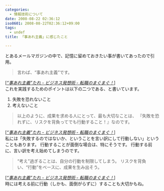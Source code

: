 ```yaml
---
categories:
  - 情報技術について
date: 2008-08-22 02:36:12
iso8601: 2008-08-22T02:36:12+09:00
tags:
  - undef
title: 「事あれ主義」に感じたこと

---
```


とあるメールマガジンの中で、記憶に留めておきたい事が書いてあったので引用。
<blockquote cite="http://career.mag2.com/hassou/080529.html" title="&#8220;事あれ主義&#8221;たれ - ビジネス発想術 - 転職のまぐまぐ！" class="blockquote"><p>言わば、&#8220;事あれ主義&#8221;です。</p></blockquote><div class="cite">[<cite><a href="http://career.mag2.com/hassou/080529.html">&#8220;事あれ主義&#8221;たれ - ビジネス発想術 - 転職のまぐまぐ！</a></cite>]</div>
これを実践するためのポイントは以下の二つである、と書いています。
<ol>
<li>失敗を恐れないこと</li>
<li>考えないこと</li>
</ol>
<blockquote cite="http://career.mag2.com/hassou/080529.html" title="&#8220;事あれ主義&#8221;たれ - ビジネス発想術 - 転職のまぐまぐ！" class="blockquote"><p>以上のように、成果を求める人にとって、最も大切なことは、  『失敗を恐れずに、リスクを背負ってでも行動すること！』なのです。</p></blockquote><div class="cite">[<cite><a href="http://career.mag2.com/hassou/080529.html">&#8220;事あれ主義&#8221;たれ - ビジネス発想術 - 転職のまぐまぐ！</a></cite>]</div>
私には「失敗するのではないか、ということを言い訳にして行動しない」ということもあります。
行動することが面倒な場合は、特にそうです。
行動する前に、言い訳を考え始めてしまうのです。
<blockquote cite="http://career.mag2.com/hassou/080529.html" title="&#8220;事あれ主義&#8221;たれ - ビジネス発想術 - 転職のまぐまぐ！" class="blockquote"><p>&#8220;考え&#8221;過ぎることは、自分の行動を制限してしまう。 リスクを背負い、&#8220;行動&#8221;をベースに、成果を生み出そう。</p></blockquote><div class="cite">[<cite><a href="http://career.mag2.com/hassou/080529.html">&#8220;事あれ主義&#8221;たれ - ビジネス発想術 - 転職のまぐまぐ！</a></cite>]</div>
時には考える前に行動（しかも、面倒がらずに）することも大切かもね。
    	